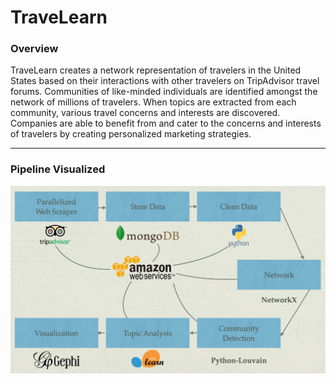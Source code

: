 # TraveLearn

### Overview

TraveLearn creates a network representation of travelers in the United States based on their interactions with other travelers on TripAdvisor travel forums. Communities of like-minded individuals are identified amongst the network of millions of travelers. When topics are extracted from each community, various travel concerns and interests are discovered. Companies are able to benefit from and cater to the concerns and interests of travelers by creating personalized marketing strategies.

---

### Pipeline Visualized
![alt text](https://github.com/ochik100/TraveLearn/blob/master/graph/images/pipeline.png)
